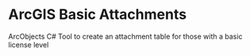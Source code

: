 # ArcGIS Basic Attachments
ArcObjects C# Tool to create an attachment table for those with a basic license level
